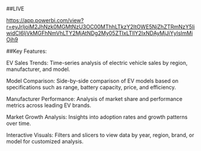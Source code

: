 ##LIVE

https://app.powerbi.com/view?r=eyJrIjoiM2JhNzk0MGMtNzU3OC00MThhLTkzY2ItOWE5NjZhZTRmNzY5IiwidCI6IjVkMGFhNmVhLTY2MjAtNDg2My05ZTIxLTllY2IxNDAyMjJiYyIsImMiOjh9

##Key Features:

EV Sales Trends: Time-series analysis of electric vehicle sales by region, manufacturer, and model.

Model Comparison: Side-by-side comparison of EV models based on specifications such as range, battery capacity, price, and efficiency.

Manufacturer Performance: Analysis of market share and performance metrics across leading EV brands.

Market Growth Analysis: Insights into adoption rates and growth patterns over time.

Interactive Visuals: Filters and slicers to view data by year, region, brand, or model for customized analysis.

